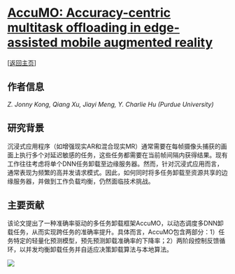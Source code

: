# [AccuMO: Accuracy-centric multitask offloading in edge-assisted mobile augmented reality](https://doi.org/10.1145/3570361.3592531)

\[[返回主页](../../README.md)\]

## 作者信息
*Z. Jonny Kong, Qiang Xu, Jiayi Meng, Y. Charlie Hu (Purdue University)*

## 研究背景
沉浸式应用程序（如增强现实AR和混合现实MR）通常需要在每帧摄像头捕获的画面上执行多个对延迟敏感的任务，这些任务都需要在当前帧间隔内获得结果。现有工作往往考虑将单个DNN任务卸载至边缘服务器。然而，针对沉浸式应用而言，通常表现为频繁的高并发请求模式。因此，如何同时将多任务卸载至资源共享的边缘服务器，并做到工作负载均衡，仍然面临技术挑战。

## 主要贡献
该论文提出了一种准确率驱动的多任务卸载框架AccuMO，以动态调度多DNN卸载任务，从而实现跨任务的准确率提升。具体而言，AccuMO包含两部分：1）任务特定的轻量化预测模型，预先预测卸载准确率的下降率；2）两阶段控制反馈循环，以并发均衡卸载任务并自适应决策卸载算法与本地算法。

![](../../figs/mobicom23-accumo.png)